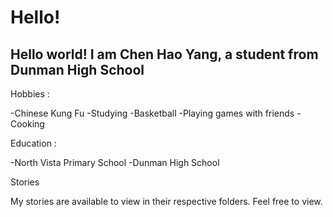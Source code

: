 # Hello!
## Hello world! I am Chen Hao Yang, a student from Dunman High School

Hobbies :

-Chinese Kung Fu
-Studying
-Basketball
-Playing games with friends
-Cooking

Education :

-North Vista Primary School
-Dunman High School

Stories


My stories are available to view in their respective folders. Feel free to view.

